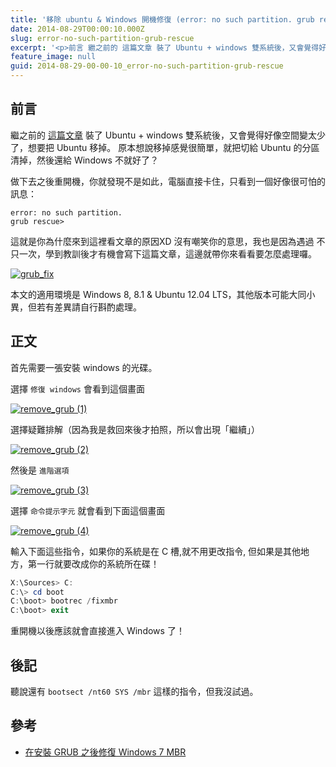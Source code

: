 ```yaml
---
title: '移除 ubuntu & Windows 開機修復 (error: no such partition. grub rescue)'
date: 2014-08-29T00:00:10.000Z
slug: error-no-such-partition-grub-rescue
excerpt: '<p>前言 繼之前的 這篇文章 裝了 Ubuntu + windows 雙系統後，又會覺得好像空間變太少了，想要把 &#8230;</p> '
feature_image: null
guid: 2014-08-29-00-00-10_error-no-such-partition-grub-rescue
---
```

前言
--

繼之前的 [這篇文章](/posts/dual-system-win-ubuntu) 裝了 Ubuntu + windows 雙系統後，又會覺得好像空間變太少了，想要把 Ubuntu 移掉。
原本想說移掉感覺很簡單，就把切給 Ubuntu 的分區清掉，然後還給 Windows 不就好了？

做下去之後重開機，你就發現不是如此，電腦直接卡住，只看到一個好像很可怕的訊息：

```
error: no such partition.
grub rescue>
```

這就是你為什麼來到這裡看文章的原因XD 沒有嘲笑你的意思，我也是因為遇過 不只一次，學到教訓後才有機會寫下這篇文章，這邊就帶你來看看要怎麼處理囉。

[![grub_fix](https://farm6.staticflickr.com/5591/14944169666_6f36aa2a07_o.png)](https://www.flickr.com/photos/71353772@N04/14944169666)

本文的適用環境是 Windows 8, 8.1 & Ubuntu 12.04 LTS，其他版本可能大同小異，但若有差異請自行斟酌處理。

正文
--

首先需要一張安裝 windows 的光碟。

選擇 `修復 windows` 會看到這個畫面

[![remove_grub (1)](https://farm6.staticflickr.com/5572/14780231299_08ffbdf282_o.jpg)](https://www.flickr.com/photos/71353772@N04/14780231299)

選擇疑難排解（因為我是救回來後才拍照，所以會出現「繼續」）

[![remove_grub (2)](https://farm4.staticflickr.com/3849/14780315128_bf304af7b0_o.jpg)](https://www.flickr.com/photos/71353772@N04/14780315128)

然後是 `進階選項`

[![remove_grub (3)](https://farm4.staticflickr.com/3906/14963818071_73af6d0419_o.jpg)](https://www.flickr.com/photos/71353772@N04/14963818071)

選擇 `命令提示字元` 就會看到下面這個畫面

[![remove_grub (4)](https://farm4.staticflickr.com/3918/14963818311_f6c3bae6d4_o.jpg)](https://www.flickr.com/photos/71353772@N04/14963818311)

輸入下面這些指令，如果你的系統是在 C 槽,就不用更改指令, 但如果是其他地方，第一行就要改成你的系統所在碟！

```powershell
X:\Sources> C:
C:\> cd boot
C:\boot> bootrec /fixmbr
C:\boot> exit
```

重開機以後應該就會直接進入 Windows 了！

後記
--

聽說還有 `bootsect /nt60 SYS /mbr` 這樣的指令，但我沒試過。

參考
--

*   [在安裝 GRUB 之後修復 Windows 7 MBR](https://blog.xuite.net/jyoutw/xtech/62292941)
